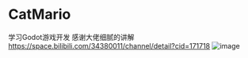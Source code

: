 # CatMario
学习Godot游戏开发
感谢大佬细腻的讲解
https://space.bilibili.com/34380011/channel/detail?cid=171718
![image](https://user-images.githubusercontent.com/56622810/114266246-dac9ea80-9a27-11eb-9c2e-685ec4c5e547.png)
